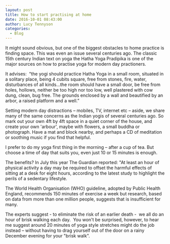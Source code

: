 ```yaml
---
layout: post
title: How to start practising at home
date: 2016-10-01 08:43:00
author: Lucy Tennyson
categories:
  - Blog
---
```



It might sound obvious, but one of the biggest obstacles to home practice is finding space. This was even an issue several centuries ago. The classic 15th century Indian text on yoga the Hatha Yoga Pradipika is one of the major sources on how to practise yoga for modern day practioners.&nbsp;

It advises: &nbsp;“the yogi should practice Hatha Yoga in a small room, situated in a solitary place, being 4 cubits square, free from stones, fire, water, disturbances of all kinds…the room should have a small door, be free from holes, hollows, neither be too high nor too low, well plastered with cow dung, clean, bug free. The grounds enclosed by a wall and beautified by an arbor, a raised platform and a well.”&nbsp;

Setting modern day distractions – mobiles, TV, internet etc – aside, we share many of the same concerns as the Indian yogis of several centuries ago. So mark out your own 4ft by 4ft space in a quiet corner of the house, and create your own 'arbour', maybe with flowers, a small buddha or photograph. Have a mat and block nearby, and perhaps a CD of meditation or soothing music if you find that helpful.

I prefer to do my yoga first thing in the morning – after a cup of tea. But choose a time of day that suits you, even just 10 or 15 minutes is enough.

The benefits? In July this year The Guardian reported: "At least an hour of physical activity a day may be required to offset the harmful effects of sitting at a desk for eight hours, according to the latest study to highlight the perils of a sedentary lifestyle.

The World Health Organisation (WHO) guideline, adopted by Public Health England, recommends 150 minutes of exercise a week but research, based on data from more than one million people, suggests that is insufficient for many.

The experts suggest - to eliminate the risk of an earlier death -&nbsp; we all do an hour of brisk walking each day. &nbsp;You won't be surprised, however, to hear me suggest around 20 minutes of yoga style stretches might do the job instead – without having to drag yourself out of the door on a rainy December evening for your "brisk walk".